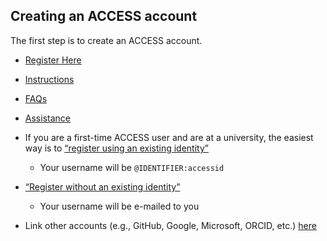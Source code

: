 ## Creating an ACCESS account

The first step is to create an ACCESS account.

- [Register Here](https://identity.access-ci.org/new-user)
- [Instructions](https://identity.access-ci.org/)
- [FAQs](https://identity.access-ci.org/faq)
- [Assistance](https://support.access-ci.org/form/account-assistance)

- If you are a first-time ACCESS user and are at a university, the easiest way is to [“register using an existing identity”](https://identity.access-ci.org/new-user-federated)
    - Your username will be `@IDENTIFIER:accessid`
- [“Register without an existing identity”](https://identity.access-ci.org/new-user-direct)
    - Your username will be e-mailed to you
- Link other accounts (e.g., GitHub, Google, Microsoft, ORCID, etc.) [here](https://identity.access-ci.org/id-linking)
